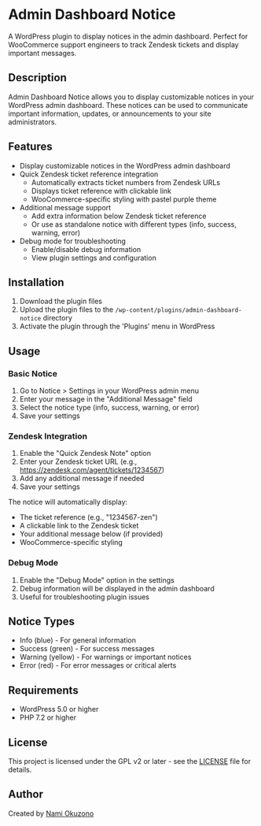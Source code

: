 # Admin Dashboard Notice

A WordPress plugin to display notices in the admin dashboard. Perfect for WooCommerce support engineers to track Zendesk tickets and display important messages.

## Description

Admin Dashboard Notice allows you to display customizable notices in your WordPress admin dashboard. These notices can be used to communicate important information, updates, or announcements to your site administrators.

## Features

- Display customizable notices in the WordPress admin dashboard
- Quick Zendesk ticket reference integration
  - Automatically extracts ticket numbers from Zendesk URLs
  - Displays ticket reference with clickable link
  - WooCommerce-specific styling with pastel purple theme
- Additional message support
  - Add extra information below Zendesk ticket reference
  - Or use as standalone notice with different types (info, success, warning, error)
- Debug mode for troubleshooting
  - Enable/disable debug information
  - View plugin settings and configuration

## Installation

1. Download the plugin files
2. Upload the plugin files to the `/wp-content/plugins/admin-dashboard-notice` directory
3. Activate the plugin through the 'Plugins' menu in WordPress

## Usage

### Basic Notice

1. Go to Notice > Settings in your WordPress admin menu
2. Enter your message in the "Additional Message" field
3. Select the notice type (info, success, warning, or error)
4. Save your settings

### Zendesk Integration

1. Enable the "Quick Zendesk Note" option
2. Enter your Zendesk ticket URL (e.g., https://zendesk.com/agent/tickets/1234567)
3. Add any additional message if needed
4. Save your settings

The notice will automatically display:
- The ticket reference (e.g., "1234567-zen")
- A clickable link to the Zendesk ticket
- Your additional message below (if provided)
- WooCommerce-specific styling

### Debug Mode

1. Enable the "Debug Mode" option in the settings
2. Debug information will be displayed in the admin dashboard
3. Useful for troubleshooting plugin issues

## Notice Types

- Info (blue) - For general information
- Success (green) - For success messages
- Warning (yellow) - For warnings or important notices
- Error (red) - For error messages or critical alerts

## Requirements

- WordPress 5.0 or higher
- PHP 7.2 or higher

## License

This project is licensed under the GPL v2 or later - see the [LICENSE](LICENSE) file for details.

## Author

Created by [Nami Okuzono](https://github.com/a8cnam) 